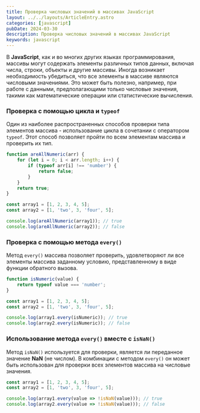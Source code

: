 ```yaml
---
title: Проверка числовых значений в массивах JavaScript
layout: ../../layouts/ArticleEntry.astro
categories: [javascript]
pubDate: 2024-03-30
description: Проверка числовых значений в массивах JavaScript
keywords: javascript
---
```


В **JavaScript**, как и во многих других языках программирования, массивы могут содержать элементы различных типов данных, включая числа, строки, объекты и другие массивы. Иногда возникает необходимость убедиться, что все элементы в массиве являются числовыми значениями. Это может быть полезно, например, при работе с данными, предполагающими только числовые значения, такими как математические операции или статистические вычисления.

### Проверка с помощью цикла и `typeof`

Один из наиболее распространенных способов проверки типа элементов массива - использование цикла в сочетании с оператором `typeof`. Этот способ позволяет пройти по всем элементам массива и проверить их тип.

```javascript
function areAllNumeric(arr) {
    for (let i = 0; i < arr.length; i++) {
        if (typeof arr[i] !== 'number') {
            return false;
        }
    }
    return true;
}

const array1 = [1, 2, 3, 4, 5];
const array2 = [1, 'two', 3, 'four', 5];

console.log(areAllNumeric(array1)); // true
console.log(areAllNumeric(array2)); // false
```

### Проверка с помощью метода `every()`

Метод `every()` массива позволяет проверить, удовлетворяют ли все элементы массива заданному условию, представленному в виде функции обратного вызова.

```javascript
function isNumeric(value) {
    return typeof value === 'number';
}

const array1 = [1, 2, 3, 4, 5];
const array2 = [1, 'two', 3, 'four', 5];

console.log(array1.every(isNumeric)); // true
console.log(array2.every(isNumeric)); // false
```

### Использование метода `every()` вместе с `isNaN()`

Метод `isNaN()` используется для проверки, является ли переданное значение **NaN** (не числом). В комбинации с методом `every()` он может быть использован для проверки всех элементов массива на числовые значения.

```javascript
const array1 = [1, 2, 3, 4, 5];
const array2 = [1, 'two', 3, 'four', 5];

console.log(array1.every(value => !isNaN(value))); // true
console.log(array2.every(value => !isNaN(value))); // false
```